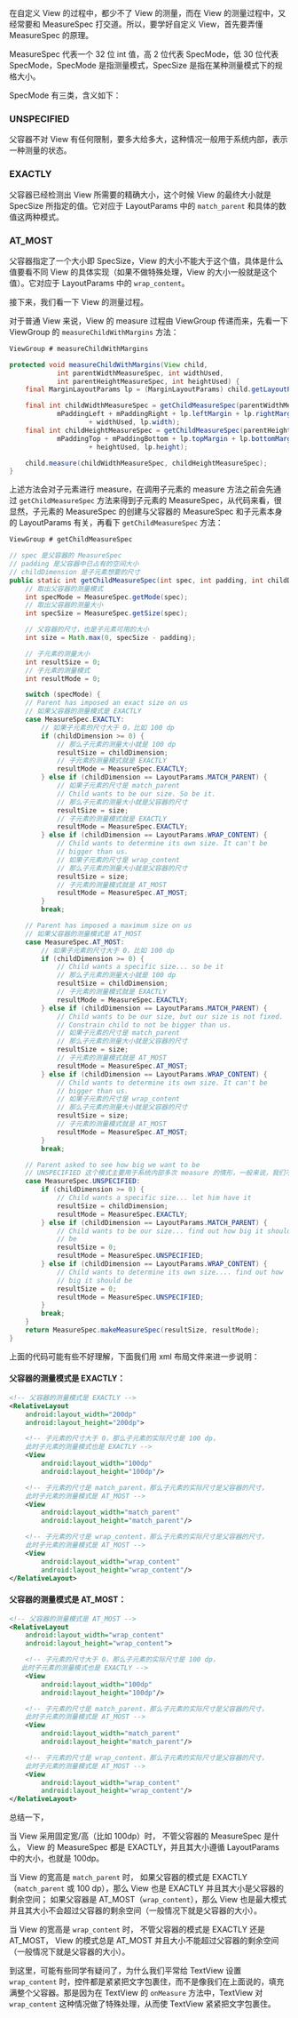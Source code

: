 在自定义 View 的过程中，都少不了 View 的测量，而在 View 的测量过程中，又经常要和 MeasureSpec 打交道。所以，要学好自定义 View，首先要弄懂 MeasureSpec 的原理。

MeasureSpec 代表一个 32 位 int 值，高 2 位代表 SpecMode，低 30 位代表 SpecMode，SpecMode 是指测量模式，SpecSize 是指在某种测量模式下的规格大小。

SpecMode 有三类，含义如下：

### UNSPECIFIED ###
 
父容器不对 View 有任何限制，要多大给多大，这种情况一般用于系统内部，表示一种测量的状态。

### EXACTLY ###

父容器已经检测出 View 所需要的精确大小，这个时候 View 的最终大小就是 SpecSize 所指定的值。它对应于 LayoutParams 中的 `match_parent` 和具体的数值这两种模式。

### AT_MOST ###

父容器指定了一个大小即 SpecSize，View 的大小不能大于这个值，具体是什么值要看不同 View 的具体实现（如果不做特殊处理，View 的大小一般就是这个值）。它对应于 LayoutParams 中的 `wrap_content`。

接下来，我们看一下 View 的测量过程。

对于普通 View 来说，View 的 measure 过程由 ViewGroup 传递而来，先看一下 ViewGroup 的 `measureChildWithMargins` 方法：

```java
ViewGroup # measureChildWithMargins

protected void measureChildWithMargins(View child,
            int parentWidthMeasureSpec, int widthUsed,
            int parentHeightMeasureSpec, int heightUsed) {
    final MarginLayoutParams lp = (MarginLayoutParams) child.getLayoutParams();

    final int childWidthMeasureSpec = getChildMeasureSpec(parentWidthMeasureSpec,
            mPaddingLeft + mPaddingRight + lp.leftMargin + lp.rightMargin
                    + widthUsed, lp.width);
    final int childHeightMeasureSpec = getChildMeasureSpec(parentHeightMeasureSpec,
            mPaddingTop + mPaddingBottom + lp.topMargin + lp.bottomMargin
                    + heightUsed, lp.height);

    child.measure(childWidthMeasureSpec, childHeightMeasureSpec);
}
```

上述方法会对子元素进行 measure，在调用子元素的 measure 方法之前会先通过 `getChildMeasureSpec` 方法来得到子元素的 MeasureSpec，从代码来看，很显然，子元素的 MeasureSpec 的创建与父容器的 MeasureSpec 和子元素本身的 LayoutParams 有关，再看下 `getChildMeasureSpec` 方法：

```java
ViewGroup # getChildMeasureSpec

// spec 是父容器的 MeasureSpec
// padding 是父容器中已占有的空间大小
// childDimension 是子元素想要的尺寸
public static int getChildMeasureSpec(int spec, int padding, int childDimension) {
    // 取出父容器的测量模式
    int specMode = MeasureSpec.getMode(spec);
    // 取出父容器的测量大小
    int specSize = MeasureSpec.getSize(spec);

    // 父容器的尺寸，也是子元素可用的大小
    int size = Math.max(0, specSize - padding);

    // 子元素的测量大小
    int resultSize = 0;
    // 子元素的测量模式
    int resultMode = 0;

    switch (specMode) {
    // Parent has imposed an exact size on us
    // 如果父容器的测量模式是 EXACTLY
    case MeasureSpec.EXACTLY:
        // 如果子元素的尺寸大于 0，比如 100 dp
        if (childDimension >= 0) {
            // 那么子元素的测量大小就是 100 dp
            resultSize = childDimension;
            // 子元素的测量模式就是 EXACTLY
            resultMode = MeasureSpec.EXACTLY;
        } else if (childDimension == LayoutParams.MATCH_PARENT) {
            // 如果子元素的尺寸是 match_parent
            // Child wants to be our size. So be it.
            // 那么子元素的测量大小就是父容器的尺寸
            resultSize = size;
            // 子元素的测量模式就是 EXACTLY
            resultMode = MeasureSpec.EXACTLY;
        } else if (childDimension == LayoutParams.WRAP_CONTENT) {
            // Child wants to determine its own size. It can't be
            // bigger than us.
            // 如果子元素的尺寸是 wrap_content
            // 那么子元素的测量大小就是父容器的尺寸
            resultSize = size;
            // 子元素的测量模式就是 AT_MOST
            resultMode = MeasureSpec.AT_MOST;
        }
        break;

    // Parent has imposed a maximum size on us
    // 如果父容器的测量模式是 AT_MOST
    case MeasureSpec.AT_MOST:
        // 如果子元素的尺寸大于 0，比如 100 dp
        if (childDimension >= 0) {
            // Child wants a specific size... so be it
            // 那么子元素的测量大小就是 100 dp
            resultSize = childDimension;
            // 子元素的测量模式就是 EXACTLY
            resultMode = MeasureSpec.EXACTLY;
        } else if (childDimension == LayoutParams.MATCH_PARENT) {
            // Child wants to be our size, but our size is not fixed.
            // Constrain child to not be bigger than us.
            // 如果子元素的尺寸是 match_parent
            // 那么子元素的测量大小就是父容器的尺寸
            resultSize = size;
            // 子元素的测量模式就是 AT_MOST
            resultMode = MeasureSpec.AT_MOST;
        } else if (childDimension == LayoutParams.WRAP_CONTENT) {
            // Child wants to determine its own size. It can't be
            // bigger than us.
            // 如果子元素的尺寸是 wrap_content
            // 那么子元素的测量大小就是父容器的尺寸
            resultSize = size;
            // 子元素的测量模式就是 AT_MOST
            resultMode = MeasureSpec.AT_MOST;
        }
        break;

    // Parent asked to see how big we want to be
    // UNSPECIFIED 这个模式主要用于系统内部多次 measure 的情形，一般来说，我们不需要关注此模式
    case MeasureSpec.UNSPECIFIED:
        if (childDimension >= 0) {
            // Child wants a specific size... let him have it
            resultSize = childDimension;
            resultMode = MeasureSpec.EXACTLY;
        } else if (childDimension == LayoutParams.MATCH_PARENT) {
            // Child wants to be our size... find out how big it should
            // be
            resultSize = 0;
            resultMode = MeasureSpec.UNSPECIFIED;
        } else if (childDimension == LayoutParams.WRAP_CONTENT) {
            // Child wants to determine its own size.... find out how
            // big it should be
            resultSize = 0;
            resultMode = MeasureSpec.UNSPECIFIED;
        }
        break;
    }
    return MeasureSpec.makeMeasureSpec(resultSize, resultMode);
}
```

上面的代码可能有些不好理解，下面我们用 xml 布局文件来进一步说明：

#### 父容器的测量模式是 EXACTLY： ####

```xml
<!-- 父容器的测量模式是 EXACTLY -->
<RelativeLayout
    android:layout_width="200dp"
    android:layout_height="200dp">

    <!-- 子元素的尺寸大于 0，那么子元素的实际尺寸是 100 dp，
    此时子元素的测量模式也是 EXACTLY -->
    <View
        android:layout_width="100dp"
        android:layout_height="100dp"/>

    <!-- 子元素的尺寸是 match_parent，那么子元素的实际尺寸是父容器的尺寸，
    此时子元素的测量模式是 AT_MOST -->
    <View
        android:layout_width="match_parent"
        android:layout_height="match_parent"/>

    <!-- 子元素的尺寸是 wrap_content，那么子元素的实际尺寸是父容器的尺寸，
    此时子元素的测量模式是 AT_MOST -->
    <View
        android:layout_width="wrap_content"
        android:layout_height="wrap_content"/>
</RelativeLayout>
```

#### 父容器的测量模式是 AT_MOST： ####

```xml
<!-- 父容器的测量模式是 AT_MOST -->
<RelativeLayout
    android:layout_width="wrap_content"
    android:layout_height="wrap_content">

    <!-- 子元素的尺寸大于 0，那么子元素的实际尺寸是 100 dp，
   此时子元素的测量模式也是 EXACTLY -->
    <View
        android:layout_width="100dp"
        android:layout_height="100dp"/>

    <!-- 子元素的尺寸是 match_parent，那么子元素的实际尺寸是父容器的尺寸，
    此时子元素的测量模式是 AT_MOST -->
    <View
        android:layout_width="match_parent"
        android:layout_height="match_parent"/>

    <!-- 子元素的尺寸是 wrap_content，那么子元素的实际尺寸是父容器的尺寸，
    此时子元素的测量模式是 AT_MOST -->
    <View
        android:layout_width="wrap_content"
        android:layout_height="wrap_content"/>
</RelativeLayout>
```

总结一下，

当 View 采用固定宽/高（比如 100dp）时，
不管父容器的 MeasureSpec 是什么，
View 的 MeasureSpec 都是 EXACTLY，并且其大小遵循 LayoutParams 中的大小，也就是 100dp。

当 View 的宽高是 `match_parent` 时，
如果父容器的模式是 EXACTLY（`match_parent` 或 100 dp），那么 View 也是 EXACTLY 并且其大小是父容器的剩余空间；
如果父容器是 AT_MOST（`wrap_content`），那么 View 也是最大模式并且其大小不会超过父容器的剩余空间（一般情况下就是父容器的大小）。

当 View 的宽高是 `wrap_content` 时，
不管父容器的模式是 EXACTLY 还是 AT_MOST，
View 的模式总是 AT_MOST 并且大小不能超过父容器的剩余空间（一般情况下就是父容器的大小）。

到这里，可能有些同学有疑问了，为什么我们平常给 TextView 设置 `wrap_content` 时，控件都是紧紧把文字包裹住，而不是像我们在上面说的，填充满整个父容器。那是因为在 TextView 的 `onMeasure` 方法中，TextView 对 `wrap_content` 这种情况做了特殊处理，从而使 TextView 紧紧把文字包裹住。